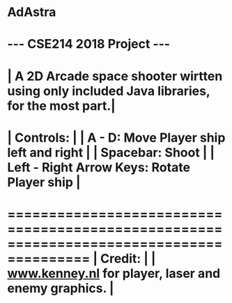 # AdAstra
--- CSE214 2018 Project ---
 =========================================================================================
| A 2D Arcade space shooter wirtten using only included Java libraries, for the most part.|
 =========================================================================================
| Controls:                                                                               |
| A - D: Move Player ship left and right                                                  |
| Spacebar: Shoot                                                                         |
| Left - Right Arrow Keys: Rotate Player ship                                             |
 =========================================================================================
 
 
 
 
 
 
 
 
 
 
 
 
 
 
 
 
 
 
 
 
 
 
 
 
 
 
 
 
 
 
 
 
 
   ========================================================================================
  | Credit:                                                                                |
  | www.kenney.nl for player, laser and enemy graphics.                                    |
   ========================================================================================
